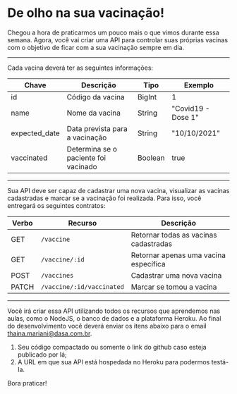 # De olho na sua vacinação!

Chegou a hora de praticarmos um pouco mais o que vimos durante essa semana. Agora, você vai criar uma API para controlar suas próprias vacinas com o objetivo de ficar com a sua vacinação sempre em dia.

---

Cada vacina deverá ter as seguintes informações:

| Chave            | Descrição                            | Tipo     | Exemplo           |
| ---------------- | ------------------------------------ | -------- | ----------------- |
| id               | Código da vacina                     | BigInt   | 1                 |
| name             | Nome da vacina                       | String   | "Covid19 - Dose 1"|
| expected_date    | Data prevista para a vacinação       | String   | "10/10/2021"      |
| vaccinated       | Determina se o paciente foi vacinado | Boolean  | true              |

---

Sua API deve ser capaz de cadastrar uma nova vacina, visualizar as vacinas cadastradas e marcar se a vacinação foi realizada. Para isso, você entregará os seguintes contratos:

| Verbo        | Recurso                    | Descrição                              |
| ------------ | -------------------------- | -------------------------------------- |
| GET          | `/vaccine`                 | Retornar todas as vacinas cadastradas  |
| GET          | `/vaccine/:id`             | Retornar apenas uma vacina específica  |
| POST         | `/vaccines`                | Cadastrar uma nova vacina              |
| PATCH        | `/vaccine/:id/vaccinated`  | Marcar se tomou a vacina               |

---

Você irá criar essa API utilizando todos os recursos que aprendemos nas aulas, como o NodeJS, o banco de dados e a plataforma Heroku.
Ao final do desenvolvimento você deverá enviar os itens abaixo para o email thaina.mariani@dasa.com.br.

1) Seu código compactado ou somente o link do github caso esteja publicado por lá;
2) A URL em que sua API está hospedada no Heroku para podermos testá-la.

Bora praticar!

